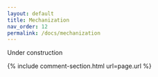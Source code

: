 ```yaml
---
layout: default
title: Mechanization
nav_order: 12
permalink: /docs/mechanization
---
```


Under construction



{% include comment-section.html url=page.url %}
